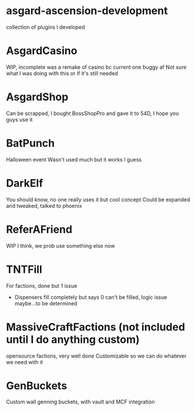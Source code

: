 # asgard-ascension-development
collection of plugins I developed

# AsgardCasino
WIP, incomplete was a remake of casino bc current one buggy af
Not sure what I was doing with this or if it's still needed

# AsgardShop
Can be scrapped, I bought BossShopPro and gave it to 54D, I hope you guys use it

# BatPunch
Halloween event
Wasn't used much but it works I guess

# DarkElf
You should know, no one really uses it but cool concept
Could be expanded and tweaked, talked to phoenix

# ReferAFriend
WIP I think, we prob use something else now

# TNTFill
For factions, done but 1 issue
- Dispensers fill completely but says 0 can't be filled, logic issue maybe...to be determined

# MassiveCraftFactions (not included until I do anything custom)
opensource factions, very well done
Customizable so we can do whatever we need with it

# GenBuckets
Custom wall genning buckets, with vault and MCF integration
